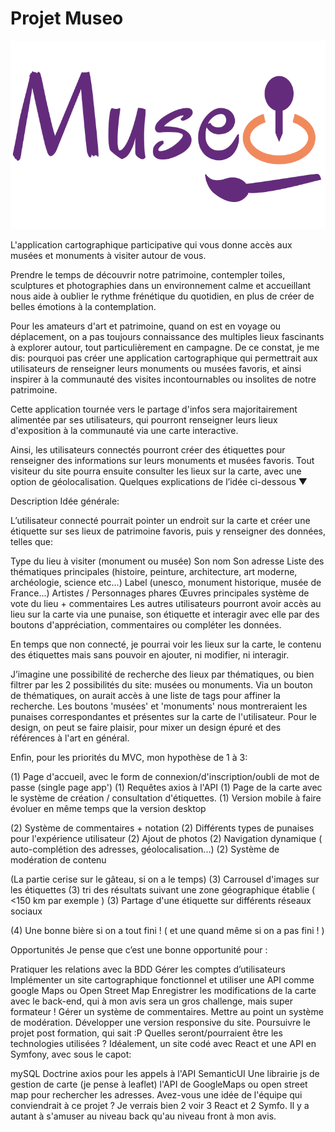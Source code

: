 # Projet Museo 

![](museo_graphic/logo_museo_couleur.png)

L'application cartographique participative qui vous donne accès aux musées et monuments à visiter autour de vous.

Prendre le temps de découvrir notre patrimoine, contempler toiles, sculptures et photographies dans un environnement calme et accueillant nous aide à oublier le rythme frénétique du quotidien, en plus de créer de belles émotions à la contemplation.

Pour les amateurs d'art et patrimoine, quand on est en voyage ou déplacement, on a pas toujours connaissance des multiples lieux fascinants à explorer autour, tout particulièrement en campagne.
De ce constat, je me dis: pourquoi pas créer une application cartographique qui permettrait aux utilisateurs de renseigner leurs monuments ou musées favoris, et ainsi inspirer à la communauté des visites incontournables ou insolites de notre patrimoine.

Cette application tournée vers le partage d'infos sera majoritairement alimentée par ses utilisateurs, qui pourront renseigner leurs lieux d'exposition à la communauté via une carte interactive.

Ainsi, les utilisateurs connectés pourront créer des étiquettes pour renseigner des informations sur leurs monuments et musées favoris. Tout visiteur du site pourra ensuite consulter les lieux sur la carte, avec une option de géolocalisation. Quelques explications de l’idée ci-dessous ▼

Description
Idée générale:

L’utilisateur connecté pourrait pointer un endroit sur la carte et créer une étiquette sur ses lieux de patrimoine favoris, puis y renseigner des données, telles que:

Type du lieu à visiter (monument ou musée)
Son nom
Son adresse
Liste des thématiques principales (histoire, peinture, architecture, art moderne, archéologie, science etc...)
Label (unesco, monument historique, musée de France...)
Artistes / Personnages phares
Œuvres principales
système de vote du lieu + commentaires
Les autres utilisateurs pourront avoir accès au lieu sur la carte via une punaise, son étiquette et interagir avec elle par des boutons d'appréciation, commentaires ou compléter les données.

En temps que non connecté, je pourrai voir les lieux sur la carte, le contenu des étiquettes mais sans pouvoir en ajouter, ni modifier, ni interagir.

J’imagine une possibilité de recherche des lieux par thématiques, ou bien filtrer par les 2 possibilités du site: musées ou monuments.
Via un bouton de thématiques, on aurait accès à une liste de tags pour affiner la recherche. Les boutons 'musées' et 'monuments' nous montreraient les punaises correspondantes et présentes sur la carte de l'utilisateur.
Pour le design, on peut se faire plaisir, pour mixer un design épuré et des références à l'art en général.

Enfin, pour les priorités du MVC, mon hypothèse de 1 à 3:

(1) Page d'accueil, avec le form de connexion/d'inscription/oubli de mot de passe (single page app')
(1) Requêtes axios à l'API
(1) Page de la carte avec le système de création / consultation d'étiquettes.
(1) Version mobile à faire évoluer en même temps que la version desktop

(2) Système de commentaires + notation
(2) Différents types de punaises pour l'expérience utilisateur
(2) Ajout de photos
(2) Navigation dynamique ( auto-complétion des adresses, géolocalisation...)
(2) Système de modération de contenu

(La partie cerise sur le gâteau, si on a le temps)
(3) Carrousel d'images sur les étiquettes
(3) tri des résultats suivant une zone géographique établie ( <150 km par exemple )
(3) Partage d'une étiquette sur différents réseaux sociaux

(4) Une bonne bière si on a tout fini ! ( et une quand même si on a pas fini ! )

Opportunités
Je pense que c’est une bonne opportunité pour :

Pratiquer les relations avec la BDD
Gérer les comptes d’utilisateurs
Implémenter un site cartographique fonctionnel et utiliser une API comme google Maps ou Open Street Map
Enregistrer les modifications de la carte avec le back-end, qui à mon avis sera un gros challenge, mais super formateur !
Gérer un système de commentaires.
Mettre au point un système de modération.
Développer une version responsive du site.
Poursuivre le projet post formation, qui sait :P
Quelles seront/pourraient être les technologies utilisées ?
Idéalement, un site codé avec React et une API en Symfony, avec sous le capot:

mySQL
Doctrine
axios pour les appels à l'API
SemanticUI
Une librairie js de gestion de carte (je pense à leaflet)
l'API de GoogleMaps ou open street map pour rechercher les adresses.
Avez-vous une idée de l'équipe qui conviendrait à ce projet ?
Je verrais bien 2 voir 3 React et 2 Symfo. Il y a autant à s'amuser au niveau back qu'au niveau front à mon avis.
